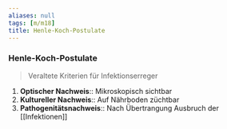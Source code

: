 ```yaml
---
aliases: null
tags: [m/m18]
title: Henle-Koch-Postulate
---
```

### Henle-Koch-Postulate
> Veraltete Kriterien für Infektionserreger
1. **Optischer Nachweis**:: Mikroskopisch sichtbar
2. **Kultureller Nachweis**:: Auf Nährboden züchtbar
3. **Pathogenitätsnachweis**:: Nach Übertrangung Ausbruch der [[Infektionen]]
